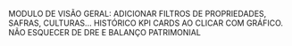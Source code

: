 MODULO DE VISÃO GERAL: ADICIONAR FILTROS DE PROPRIEDADES, SAFRAS, CULTURAS... HISTÓRICO KPI CARDS AO CLICAR COM GRÁFICO.
NÃO ESQUECER DE DRE E BALANÇO PATRIMONIAL
